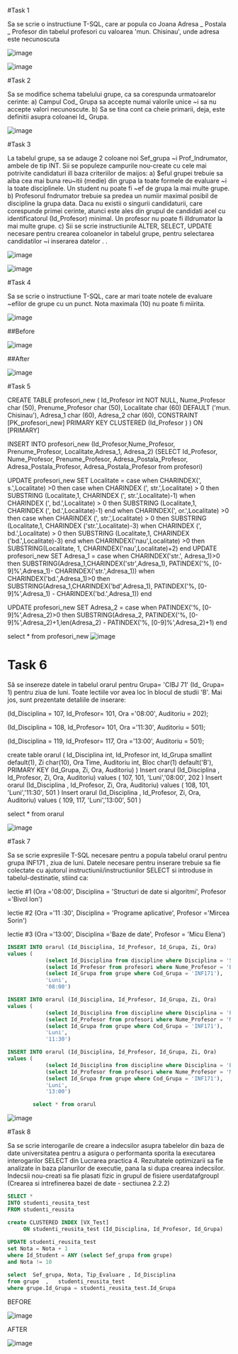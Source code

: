 #Task 1

Sa se scrie o instructiune T-SQL, care ar popula co Joana Adresa _ Postala _ Profesor din tabelul
profesori cu valoarea 'mun. Chisinau', unde adresa este necunoscuta

![image](https://user-images.githubusercontent.com/43296954/47969985-1d817e80-e088-11e8-9903-63f2a9c4f7f0.png)

![image](https://user-images.githubusercontent.com/43296954/47969978-fe82ec80-e087-11e8-8aac-967c196b0c3c.png)


#Task 2

Sa se modifice schema tabelului grupe, ca sa corespunda urmatoarelor cerinte:
a) Campul Cod_ Grupa sa accepte numai valorile unice ~i sa nu accepte valori necunoscute.
b) Sa se tina cont ca cheie primarii, deja, este definitii asupra coloanei Id_ Grupa. 

![image](https://user-images.githubusercontent.com/43296954/47970005-4c97f000-e088-11e8-81db-5ca8f0a41667.png)

#Task 3

La tabelul grupe, sa se adauge 2 coloane noi Sef_grupa ~i Prof_Indrumator, ambele de tip
INT. Sii se populeze campurile nou-create cu cele mai potrivite candidaturi ill baza criteriilor
de maijos:
a) $eful grupei trebuie sa aiba cea mai buna reu~itii (medie) din grupa la toate formele de
evaluare ~i la toate disciplinele. Un student nu poate fi ~ef de grupa la mai multe grupe.
b) Profesorul fndrumator trebuie sa predea un numiir maximal posibil de discipline la grupa
data. Daca nu existii o singurii candidaturii, care corespunde primei cerinte, atunci este
ales din grupul de candidati acel cu identificatorul (Id_Profesor) minimal. Un profesor nu
poate fi illdrumator la mai multe grupe.
c) Sii se scrie instructiunile ALTER, SELECT, UPDATE necesare pentru crearea coloanelor
in tabelul grupe, pentru selectarea candidatilor ~i inserarea datelor . .

![image](https://user-images.githubusercontent.com/43296954/47970013-75b88080-e088-11e8-8235-ea9f190db7a5.png)

![image](https://user-images.githubusercontent.com/43296954/47970024-98e33000-e088-11e8-93a6-7ce695ef9320.png)

#Task 4

Sa se scrie o instructiune T-SQL, care ar mari toate notele de evaluare ~efilor de grupe cu un
punct. Nota maximala (10) nu poate fi miirita. 

![image](https://user-images.githubusercontent.com/43296954/47970034-bd3f0c80-e088-11e8-8e08-1c1a6e15948f.png)

##Before

![image](https://user-images.githubusercontent.com/43296954/47970055-ebbce780-e088-11e8-9fc7-01e28c59e58c.png)

##After

![image](https://user-images.githubusercontent.com/43296954/47970059-0ee79700-e089-11e8-840d-3d21449b7174.png)

#Task 5

CREATE TABLE profesori_new
(
	Id_Profesor int NOT NULL,
	Nume_Profesor char (50),
	Prenume_Profesor char (50),
	Localitate char (60) DEFAULT ('mun. Chisinau'),
	Adresa_1 char (60),
	Adresa_2 char (60),
	CONSTRAINT [PK_profesori_new] PRIMARY KEY CLUSTERED (Id_Profesor )
) ON [PRIMARY]

INSERT INTO profesori_new (Id_Profesor,Nume_Profesor, Prenume_Profesor, Localitate,Adresa_1, Adresa_2)
(SELECT Id_Profesor, Nume_Profesor, Prenume_Profesor, Adresa_Postala_Profesor, Adresa_Postala_Profesor, Adresa_Postala_Profesor
from profesori)

UPDATE profesori_new
SET Localitate = case when CHARINDEX(', s.',Localitate) >0
				 then case when CHARINDEX (', str.',Localitate) > 0
							then SUBSTRING (Localitate,1, CHARINDEX (', str.',Localitate)-1)
					        when CHARINDEX (', bd.',Localitate) > 0
							then SUBSTRING (Localitate,1, CHARINDEX (', bd.',Localitate)-1)
				      end
				  when  CHARINDEX(', or.',Localitate) >0
				 then case when CHARINDEX (', str.',Localitate) > 0
							then SUBSTRING (Localitate,1, CHARINDEX ('str.',Localitate)-3)
					        when CHARINDEX (', bd.',Localitate) > 0
							then SUBSTRING (Localitate,1, CHARINDEX ('bd.',Localitate)-3)
					  end
				when CHARINDEX('nau',Localitate) >0
				then SUBSTRING(Localitate, 1, CHARINDEX('nau',Localitate)+2)
				end
UPDATE profesori_new
SET Adresa_1 = case when CHARINDEX('str.', Adresa_1)>0
					then SUBSTRING(Adresa_1,CHARINDEX('str',Adresa_1), PATINDEX('%, [0-9]%',Adresa_1)- CHARINDEX('str.',Adresa_1))
			        when CHARINDEX('bd.',Adresa_1)>0
					then SUBSTRING(Adresa_1,CHARINDEX('bd',Adresa_1), PATINDEX('%, [0-9]%',Adresa_1) -  CHARINDEX('bd.',Adresa_1))
			   end

UPDATE profesori_new
SET Adresa_2 = case when PATINDEX('%, [0-9]%',Adresa_2)>0
					then SUBSTRING(Adresa_2, PATINDEX('%, [0-9]%',Adresa_2)+1,len(Adresa_2) - PATINDEX('%, [0-9]%',Adresa_2)+1)
				end
				
select * from profesori_new
![image](https://user-images.githubusercontent.com/43296954/48833572-560da180-ed84-11e8-88a4-82a3285cb5c5.png)

# Task 6
Să se insereze datele in tabelul orarul pentru Grupa= 'CIBJ 71' (Id_ Grupa= 1) pentru ziua de luni. Toate lectiile vor avea loc în blocul de studii 'B'. Mai jos, sunt prezentate detaliile de inserare:

(ld_Disciplina = 107, Id_Profesor= 101, Ora ='08:00', Auditoriu = 202);

(Id_Disciplina = 108, Id_Profesor= 101, Ora ='11:30', Auditoriu = 501);

(ld_Disciplina = 119, Id_Profesor= 117, Ora ='13:00', Auditoriu = 501);


create table orarul 
( 
	Id_Disciplina int,
	Id_Profesor int,
	Id_Grupa smallint default(1),
	Zi char(10),
	Ora Time,
    Auditoriu int,
	Bloc char(1) default('B'),
	PRIMARY KEY (Id_Grupa, Zi, Ora, Auditoriu)
					  )
Insert orarul (Id_Disciplina , Id_Profesor, Zi, Ora, Auditoriu)
       values ( 107, 101, 'Luni','08:00', 202 )
Insert orarul (Id_Disciplina , Id_Profesor, Zi, Ora, Auditoriu)
       values ( 108, 101, 'Luni','11:30', 501 )
Insert orarul (Id_Disciplina , Id_Profesor, Zi, Ora, Auditoriu)
       values ( 109, 117, 'Luni','13:00', 501 )

select * from orarul

![image](https://user-images.githubusercontent.com/43296954/48833636-763d6080-ed84-11e8-82ae-954b1f62ef78.png)

#Task 7

Sa se scrie expresiile T-SQL necesare pentru a popula tabelul orarul pentru grupa INF171 , ziua de luni. Datele necesare pentru inserare trebuie sa fie colectate cu ajutorul instructiunii/instructiunilor SELECT si introduse in tabelul-destinatie, stiind ca: 

lectie #1 (Ora ='08:00', Disciplina = 'Structuri de date si algoritmi', Profesor ='Bivol Ion')

lectie #2 (Ora ='11 :30', Disciplina = 'Programe aplicative', Profesor ='Mircea Sorin')

lectie #3 (Ora ='13:00', Disciplina ='Baze de date', Profesor = 'Micu Elena')

```SQL
INSERT INTO orarul (Id_Disciplina, Id_Profesor, Id_Grupa, Zi, Ora)
values (
	        (select Id_Disciplina from discipline where Disciplina = 'Structuri de date si algoritmi'),
	        (select Id_Profesor from profesori where Nume_Profesor = 'Bivol' and Prenume_Profesor = 'Ion'),
		    (select Id_Grupa from grupe where Cod_Grupa = 'INF171'), 
		    'Luni', 
		    '08:00')

INSERT INTO orarul (Id_Disciplina, Id_Profesor, Id_Grupa, Zi, Ora)
values (
	        (select Id_Disciplina from discipline where Disciplina = 'Programe aplicative'),
		    (select Id_Profesor from profesori where Nume_Profesor = 'Mircea' and Prenume_Profesor = 'Sorin'),
		    (select Id_Grupa from grupe where Cod_Grupa = 'INF171'), 
		    'Luni', 
		    '11:30')

INSERT INTO orarul (Id_Disciplina, Id_Profesor, Id_Grupa, Zi, Ora)
values (
	        (select Id_Disciplina from discipline where Disciplina = 'Baze de date'),
		    (select Id_Profesor from profesori where Nume_Profesor = 'Micu' and Prenume_Profesor = 'Elena'),
		    (select Id_Grupa from grupe where Cod_Grupa = 'INF171'), 
		    'Luni', 
		    '13:00')

		select * from orarul
```

![image](https://user-images.githubusercontent.com/43296954/48833665-8c4b2100-ed84-11e8-9acf-5b010a55e38e.png)

#Task 8

Sa se scrie interogarile de creare a indecsilor asupra tabelelor din baza de date universitatea pentru a asigura o performanta sporita la executarea interogarilor SELECT din Lucrarea practica 4. Rezultatele optimizarii sa fie analizate in baza planurilor de executie, pana la si dupa crearea indecsilor. Indecsii nou-creati sa fie plasati fizic in grupul de fisiere userdatafgroupl (Crearea si intrefinerea bazei de date - sectiunea 2.2.2)

```SQL
SELECT *
INTO studenti_reusita_test
FROM studenti_reusita			  

create CLUSTERED INDEX [VX_Test]
     ON studenti_reusita_test (Id_Disciplina, Id_Profesor, Id_Grupa)
	
UPDATE studenti_reusita_test
set Nota = Nota + 1
where Id_Student = ANY (select Sef_grupa from grupe)
and Nota != 10

select  Sef_grupa, Nota, Tip_Evaluare , Id_Disciplina
from grupe	,	studenti_reusita_test
where grupe.Id_Grupa = studenti_reusita_test.Id_Grupa
```
BEFORE

![image](https://user-images.githubusercontent.com/43296954/48833695-9f5df100-ed84-11e8-9dbc-e3deab57a021.png)

AFTER

![image](https://user-images.githubusercontent.com/43296954/48833716-ad137680-ed84-11e8-9299-af2354d381be.png)
